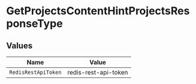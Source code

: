 # GetProjectsContentHintProjectsResponseType


## Values

| Name                 | Value                |
| -------------------- | -------------------- |
| `RedisRestApiToken`  | redis-rest-api-token |